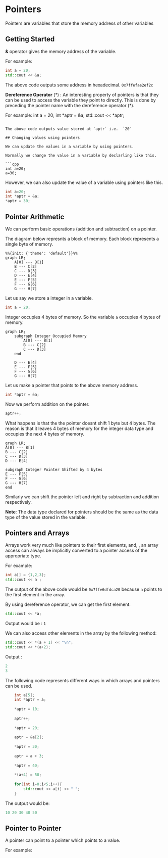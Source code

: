 # Pointers

Pointers are variables that store the memory address of other variables

## Getting Started

**&** operator gives the memory address of the variable.

For example:
```cpp
int a = 20;
std::cout << &a;
```

The above code outputs some address in hexadecimal.  `0x7ffefae2ef2c` 

**Dereference Operator** $(*)$ :  An interesting property of pointers is that they can be used to access the variable they point to directly. This is done by preceding the pointer name with the dereference operator (*).

For example:
int a = 20;
int *aptr = &a;
std::cout << *aptr;
```

The above code outputs value stored at `aptr` i.e.  `20`

## Changing values using pointers

We can update the values in a variable by using pointers.

Normally we change the value in a variable by declarling like this.

```cpp
int a=20;
a=30;
```

However, we can also update the value of a variable using pointers like this.
```cpp
int a=20;
int *aptr = &a;
*aptr = 30;
```

## Pointer Arithmetic
We can perform basic operations (addition and subtraction) on a pointer.

The diagram below represnts a block of memory. Each block represents a single byte of memory.
```mermaid
%%{init: {'theme': 'default'}}%%
graph LR;
    A[0] --- B[1]
    B --- C[2]
    C --- D[3]
    D --- E[4]
    E --- F[5]
    F --- G[6]
    G --- H[7]
```

Let us say we store a integer in a variable.

```cpp
int a = 20;
```
Integer occupies 4 bytes of memory. So the variable `a` occupies 4 bytes of memory.

```mermaid
graph LR;
    subgraph Integer Occupied Memory
        A[0] --- B[1]
        B --- C[2]
        C --- D[3]
    end
    
    D --- E[4]
    E --- F[5]
    F --- G[6]
    G --- H[7]
```

Let us make a pointer that points to the above memory address.

```cpp
int *aptr = &a;
```

Now we perform addition on the pointer.

```cpp
aptr++;
```

What happens is that the the pointer doesnt shift 1 byte but 4 bytes. The reason is that it leaves 4 bytes of memory for the integer data type and occupies the next 4 bytes of memory.

```mermaid
graph LR;
A[0] --- B[1]
B --- C[2]
C --- D[3]
D --- E[4]

subgraph Integer Pointer Shifted by 4 bytes
E --- F[5]
F --- G[6]
G --- H[7]
end
```

Similarly we can shift the pointer left and right by subtraction and addition respectively.

**Note**: The data type declared for pointers should be the same as the data type of the value stored in the variable.

## Pointers and Arrays

Arrays work very much like pointers to their first elements, and, , an array access can always be implicitly converted to a pointer access of the appropriate type.

For example:

```cpp
int a[] = {1,2,3};
std::cout << a ;
```
The output of the above code would be `0x7ffe6dfdca20` because `a` points to the first element in the array.

By using dereference operator, we can get the first element.

```cpp
std::cout << *a;
```
Output would be : `1`

We can also access other elements in the array by the following method:

```cpp
std::cout << *(a + 1) << "\n";
std::cout << *(a+2);
```

Output :

```cpp
2
3
```

The following code represents different ways in which arrays and pointers can be used.

```cpp
	int a[5];
    int *aptr = a;
    
    *aptr = 10;
    
    aptr++;
    
    *aptr = 20;
    
    aptr = &a[2];
    
    *aptr = 30;
    
    aptr = a + 3;
    
    *aptr = 40;
    
    *(a+4) = 50;
    
    for(int i=0;i<5;i++){
        std::cout << a[i] << " ";
    }
```

The output would be:

```cpp
10 20 30 40 50
```

## Pointer to Pointer

A pointer can point to a pointer which points to a value.

For example:
